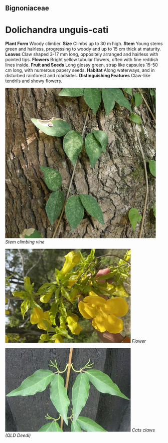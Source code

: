 ## Bignoniaceae
# Dolichandra unguis-cati
 **Plant Form** Woody climber. **Size** Climbs up to 30 m high. **Stem** Young stems green and hairless, progressing to woody and up to 15 cm thick at maturity. **Leaves** Claw shaped 3-17 mm long, oppositely arranged and hairless with pointed tips. **Flowers** Bright yellow tubular flowers, often with fine reddish lines inside. **Fruit and Seeds** Long glossy green, strap like capsules 15-50 cm long, with numerous papery seeds. **Habitat** Along waterways, and in disturbed rainforest and roadsides. **Distinguishing Features** Claw-like tendrils and showy flowers.


![Stem climbing vine](91252_P1211502.jpg)
 *Stem climbing vine* 

![Flower](7760_Photo-9-11-20-10-49-37-am.jpg)
 *Flower* 

![Cats claws (QLD Deedi)](53946_macfadyena_unguis-cati1-QLD_GOV.jpg)
 *Cats claws (QLD Deedi)* 

